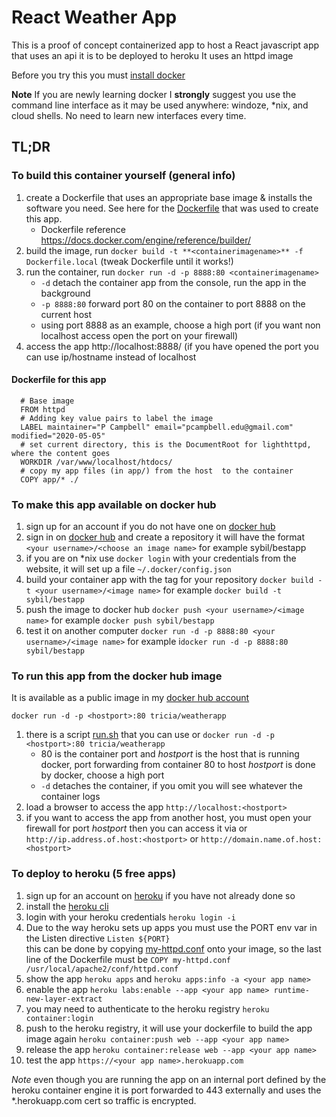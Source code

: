 #  React Weather App 

This is a proof of concept containerized app to host a React javascript app that uses an api 
it is to be deployed to heroku
It uses an httpd image

Before you try this you must [install docker](https://docs.docker.com/install/)

**__Note__** If you are newly learning docker I __strongly__ suggest you use the command line interface as it may be used anywhere: windoze, *nix, and cloud shells.  No need to learn new interfaces every time.

## TL;DR
### To build this container yourself  (general info)
1.  create a Dockerfile that uses an appropriate base image & installs the software you need.  See here for the [Dockerfile](Dockerfile) that was used to create this app.
    * Dockerfile reference https://docs.docker.com/engine/reference/builder/
3.  build the image, run `docker build -t **<containerimagename>** -f Dockerfile.local` (tweak Dockerfile until it works!)
4.  run the container, run `docker run -d -p 8888:80 <containerimagename>` 
    * `-d` detach the container app from the console, run the app in the background
    * `-p 8888:80` forward port 80 on the container to port 8888 on the current host
    * using port 8888 as an example, choose a high port (if you want non localhost access open the port on your firewall)
4. access the app http://localhost:8888/  (if you have opened the port you can use ip/hostname instead of localhost
#### Dockerfile for this app

      # Base image
      FROM httpd 
      # Adding key value pairs to label the image
      LABEL maintainer="P Campbell" email="pcampbell.edu@gmail.com" modified="2020-05-05"
      # set current directory, this is the DocumentRoot for lighthttpd, where the content goes
      WORKDIR /var/www/localhost/htdocs/
      # copy my app files (in app/) from the host  to the container
      COPY app/* ./
   
### To make this app available on docker hub
1. sign up for an account if you do not have one on [docker hub](https://hub.docker.com) 
2. sign in on [docker hub](https://hub.docker.com) 
 and create a repository it will have the format `<your username>/<choose an image name>` 
  for example sybil/bestapp
3. if you are on *nix use `docker login` with your credentials from the website, it will set up a file `~/.docker/config.json`
3. build your container app with the tag for your repository `docker build -t <your username>/<image name>` for example `docker build -t sybil/bestapp`
4. push the image to docker hub `docker push <your username>/<image name>` for example `docker push sybil/bestapp`
5. test it on another computer  `docker run -d -p 8888:80 <your username>/<image name>` for example i`docker run -d -p 8888:80 sybil/bestapp`

### To run this app from the docker hub image
It is available as a public image in my [docker hub account](https://hub.docker.com/repository/docker/tricia/weatherapp)

`docker run -d -p <hostport>:80 tricia/weatherapp` 

1. there is a script [run.sh](run.sh) that you can use or  `docker run -d -p <hostport>:80 tricia/weatherapp` 
    * 80 is the container port and _hostport_ is the host that is running docker, port forwarding from container 80 to host _hostport_ is done by docker, choose a high port 
    * `-d` detaches the container, if you omit you will see  whatever the container logs
3. load a browser to access the app `http://localhost:<hostport>` 
4. if you want to access the app from another host, you must open your firewall for port _hostport_  then you can access it via or `http://ip.address.of.host:<hostport>` or `http://domain.name.of.host:<hostport>`

### To deploy to  heroku (5 free apps)
1. sign up for an account on [heroku](https://heroku.com) if you have not already done so
2. install  the [heroku cli](https://devcenter.heroku.com/articles/heroku-cli#download-and-install)
3. login with your heroku credentials `heroku login -i`
4. Due to the way heroku sets up apps you must use  the PORT env var in the Listen directive `Listen ${PORT}`  
this can be done by copying [my-httpd.conf](my-httpd.conf) onto your image, so the last line of the Dockerfile must be
	`COPY my-httpd.conf /usr/local/apache2/conf/httpd.conf`
5. show the app `heroku apps` and `heroku apps:info -a <your app name>`
5. enable the app `heroku labs:enable --app <your app name> runtime-new-layer-extract`
5. you may need to authenticate to the heroku registry  `heroku container:login`
5. push to  the heroku registry, it will use your dockerfile to build the app image again
	`heroku container:push web --app <your app name>`
5. release the app 
	`heroku container:release web --app <your app name>`
5. test the app  `https://<your app name>.herokuapp.com`

_Note_ even though you are running the app on an internal port defined by the heroku container engine it is port forwarded to 443 externally and uses the *.herokuapp.com cert so traffic is encrypted.  


